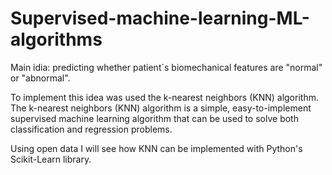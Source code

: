 # Supervised-machine-learning-ML-algorithms

Main idia: predicting whether patient`s biomechanical features are "normal" or "abnormal". 

To implement this idea was used the k-nearest neighbors (KNN) algorithm. The k-nearest neighbors (KNN) algorithm is a simple, easy-to-implement supervised machine learning algorithm that can be used to solve both classification and regression problems.

Using open data I will see how KNN can be implemented with Python's Scikit-Learn library.
